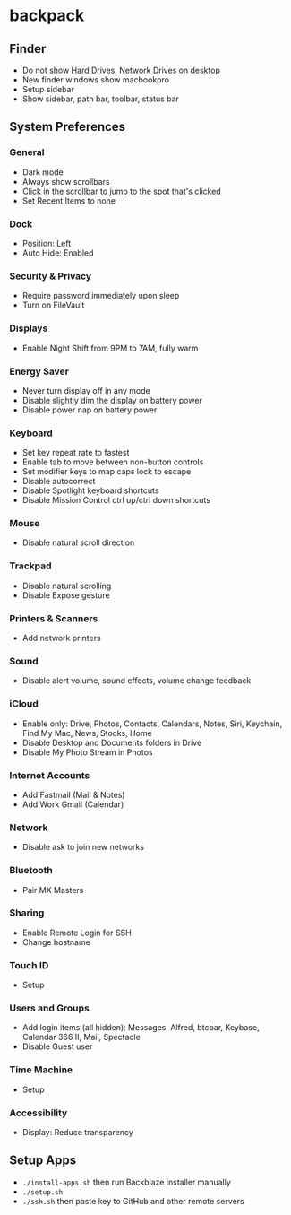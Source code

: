 # backpack

## Finder

- Do not show Hard Drives, Network Drives on desktop
- New finder windows show macbookpro
- Setup sidebar
- Show sidebar, path bar, toolbar, status bar

## System Preferences

### General

- Dark mode
- Always show scrollbars
- Click in the scrollbar to jump to the spot that's clicked
- Set Recent Items to none

### Dock
- Position: Left
- Auto Hide: Enabled

### Security & Privacy

- Require password immediately upon sleep
- Turn on FileVault

### Displays

- Enable Night Shift from 9PM to 7AM, fully warm

### Energy Saver

- Never turn display off in any mode
- Disable slightly dim the display on battery power
- Disable power nap on battery power

### Keyboard

- Set key repeat rate to fastest
- Enable tab to move between non-button controls
- Set modifier keys to map caps lock to escape
- Disable autocorrect
- Disable Spotlight keyboard shortcuts
- Disable Mission Control ctrl up/ctrl down shortcuts

### Mouse

- Disable natural scroll direction

### Trackpad

- Disable natural scrolling
- Disable Expose gesture

### Printers & Scanners

- Add network printers

### Sound

- Disable alert volume, sound effects, volume change feedback

### iCloud

- Enable only: Drive, Photos, Contacts, Calendars, Notes, Siri, Keychain, Find My Mac, News, Stocks, Home
- Disable Desktop and Documents folders in Drive
- Disable My Photo Stream in Photos

### Internet Accounts

- Add Fastmail (Mail & Notes)
- Add Work Gmail (Calendar)

### Network

- Disable ask to join new networks

### Bluetooth

- Pair MX Masters

### Sharing

- Enable Remote Login for SSH
- Change hostname

### Touch ID

- Setup

### Users and Groups

- Add login items (all hidden): Messages, Alfred, btcbar, Keybase, Calendar 366 II, Mail, Spectacle
- Disable Guest user

### Time Machine

- Setup

### Accessibility

- Display: Reduce transparency

## Setup Apps

- `./install-apps.sh` then run Backblaze installer manually
- `./setup.sh`
- `./ssh.sh` then paste key to GitHub and other remote servers
